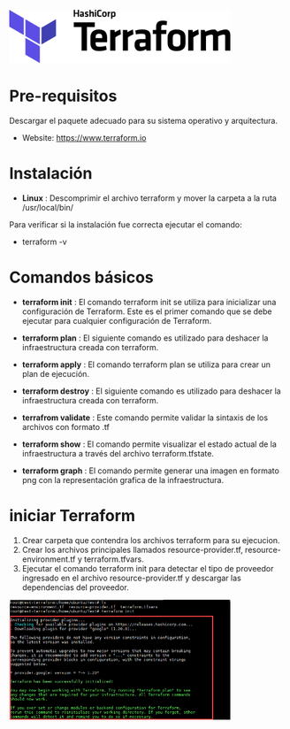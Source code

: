 
<img alt="Terraform" src="https://github.com/Echeverria93/Imagenes/blob/master/logo-hashicorp.svg"
 width="400px" high="200xp"> 

Pre-requisitos 
==============

Descargar el paquete adecuado para su sistema operativo y arquitectura.

- Website: https://www.terraform.io

Instalación  
===========
 
 - **Linux** : Descomprimir el archivo terraform y mover la carpeta a la ruta /usr/local/bin/

Para verificar si la instalación fue correcta ejecutar el comando:

 - terraform -v 


Comandos básicos  
================

 
- **terraform init** : El comando terraform init se utiliza para inicializar una configuración de Terraform. Este es el primer comando que se debe ejecutar para cualquier configuración de Terraform.

- **terraform plan** : El siguiente comando es utilizado para deshacer la infraestructura creada con terraform.

- **terraform apply** : El comando terraform plan se utiliza para crear un plan de ejecución. 

- **terraform destroy** : El siguiente comando es utilizado para deshacer la infraestructura creada con terraform.

- **terrafrom validate** : Este comando permite validar la sintaxis de los archivos con formato .tf

- **terraform show** : El comando permite visualizar el estado actual de la infraestructura a través del archivo terraform.tfstate.

- **terraform graph** : El comando permite generar una imagen en formato png con la representación grafica de la infraestructura.



iniciar Terraform   
=================

1. Crear  carpeta que contendra los archivos terraform para su ejecucion.
2. Crear los archivos principales llamados resource-provider.tf, resource-environment.tf y terraform.tfvars.
3. Ejecutar el comando terraform init para detectar el tipo de proveedor ingresado en el archivo resource-provider.tf y descargar  las dependencias del proveedor.
 
<img alt="Terraform" src="https://github.com/Echeverria93/Imagenes/blob/master/test.png"
 width="400px" high="300xp" align="middle">



